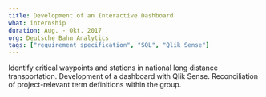 ```yaml
---
title: Development of an Interactive Dashboard
what: internship
duration: Aug. - Okt. 2017
org: Deutsche Bahn Analytics
tags: ["requirement specification", "SQL", "Qlik Sense"]
--- 
```


Identify critical waypoints and stations in national long distance transportation. Development of a dashboard with Qlik Sense. Reconciliation of project-relevant term definitions within the group.
